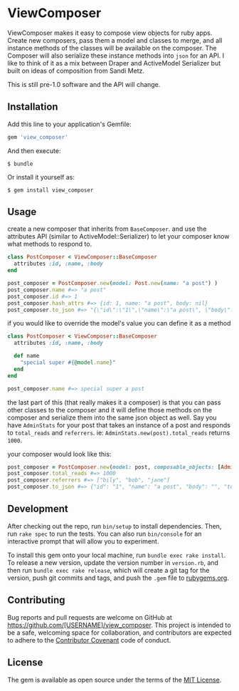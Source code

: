 # ViewComposer

ViewComposer makes it easy to compose view objects for ruby apps. Create new composers, pass them a model and classes to merge, and all instance methods of the classes will be available on the composer. The Composer will also serialize these instance methods into `json` for an API. I like to think of it as a mix between Draper and ActiveModel Serializer but built on ideas of composition from Sandi Metz.

This is still pre-1.0 software and the API will change.

## Installation

Add this line to your application's Gemfile:

```ruby
gem 'view_composer'
```

And then execute:

    $ bundle

Or install it yourself as:

    $ gem install view_composer

## Usage

create a new composer that inherits from `BaseComposer`. and use the attributes API (similar to ActiveModel::Serializer) to let your composer know what methods to respond to.

```ruby
class PostComposer < ViewComposer::BaseComposer
  attributes :id, :name, :body
end

post_composer = PostComposer.new(model: Post.new(name: "a post") )
post_composer.name #=> "a post"
post_composer.id #=> 1
post_composer.hash_attrs #=> {id: 1, name: "a post", body: nil}
post_composer.to_json #=> "{\"id\":\"1\",\"name\":\"a post\", \"body\": \"\"}"
```

if you would like to override the model's value you can define it as a method

```ruby
class PostComposer < ViewComposer::BaseComposer
  attributes :id, :name, :body

  def name
    "special super #{@model.name}"
  end
end

post_composer.name #=> special super a post
```

the last part of this (that really makes it a composer) is that you can pass other classes to the composer and it will define those methods on the composer and serialize them into the same json object as well. Say you have `AdminStats` for your post that takes an instance of a post and responds to `total_reads` and `referrers`. ie: `AdminStats.new(post).total_reads` returns `1000`.

your composer would look like this:

```ruby
post_composer = PostComposer.new(model: post, composable_objects: [AdminStats])
post_composer.total_reads #=> 1000
post_composer.referrers #=> ["bily", "bob", "jane"]
post_composer.to_json #=> {"id": "1", "name": "a post", "body": "", "total_reads": "1000", "referrers": ["bily", "bob", "jane"] }
```

## Development

After checking out the repo, run `bin/setup` to install dependencies. Then, run `rake spec` to run the tests. You can also run `bin/console` for an interactive prompt that will allow you to experiment.

To install this gem onto your local machine, run `bundle exec rake install`. To release a new version, update the version number in `version.rb`, and then run `bundle exec rake release`, which will create a git tag for the version, push git commits and tags, and push the `.gem` file to [rubygems.org](https://rubygems.org).

## Contributing

Bug reports and pull requests are welcome on GitHub at https://github.com/[USERNAME]/view_composer. This project is intended to be a safe, welcoming space for collaboration, and contributors are expected to adhere to the [Contributor Covenant](http://contributor-covenant.org) code of conduct.

## License

The gem is available as open source under the terms of the [MIT License](http://opensource.org/licenses/MIT).
